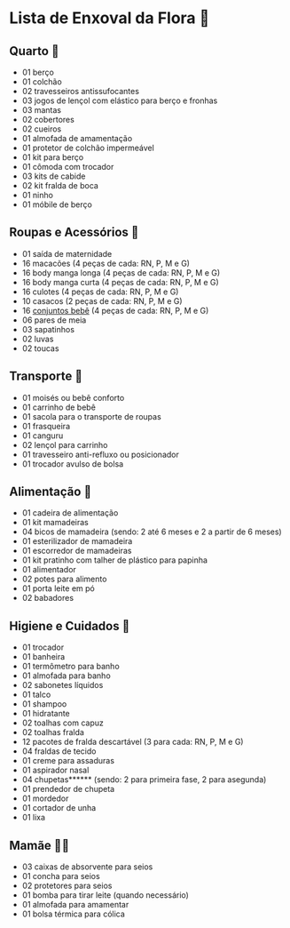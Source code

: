# Lista de Enxoval da Flora :cherry_blossom:

## 	Quarto :sleeping_bed:

- 01 berço
- 01 colchão
- 02 travesseiros antissufocantes
- 03 jogos de lençol com elástico para berço e fronhas
- 03 mantas
- 02 cobertores
- 02 cueiros
- 01 almofada de amamentação
- 01 protetor de colchão impermeável
- 01 kit para berço
- 01 cômoda com trocador
- 03 kits de cabide
- 02 kit fralda de boca
- 01 ninho
- 01 móbile de berço

## Roupas e Acessórios :shirt:

- 01 saída de maternidade
- 16 macacões (4 peças de cada: RN, P, M e G)
- 16 body manga longa (4 peças de cada: RN, P, M e G)
- 16 body manga curta (4 peças de cada: RN, P, M e G)
- 16 culotes (4 peças de cada: RN, P, M e G)
- 10 casacos (2 peças de cada: RN, P, M e G)
- 16 [conjuntos bebê](https://www.rosaazulkids.com.br/roupa-de-bebe) (4 peças de cada: RN, P, M e G)
- 06 pares de meia
- 03 sapatinhos
- 02 luvas 
- 02 toucas

## Transporte :car:

- 01 moisés ou bebê conforto
- 01 carrinho de bebê 
- 01 sacola para o transporte de roupas
- 01 frasqueira
- 01 canguru
- 02 lençol para carrinho
- 01 travesseiro anti-refluxo ou posicionador
- 01 trocador avulso de bolsa

## Alimentação :tomato:

- 01 cadeira de alimentação
- 01 kit mamadeiras
- 04 bicos de mamadeira (sendo: 2 até 6 meses e 2 a partir de 6 meses)
- 01 esterilizador de mamadeira
- 01 escorredor de mamadeiras
- 01 kit pratinho com talher de plástico para papinha
- 01 alimentador 
- 02 potes para alimento
- 01 porta leite em pó
- 02 babadores

## Higiene e Cuidados :bath:

- 01 trocador
- 01 banheira
- 01 termômetro para banho
- 01 almofada para banho
- 02 sabonetes líquidos
- 01 talco
- 01 shampoo
- 01 hidratante
- 02 toalhas com capuz
- 02 toalhas fralda
- 12 pacotes de fralda descartável (3 para cada: RN, P, M e G)
- 04 fraldas de tecido
- 01 creme para assaduras
- 01 aspirador nasal
- 04 chupetas***\*** (sendo: 2 para primeira fase, 2 para asegunda)
- 01 prendedor de chupeta
- 01 mordedor
- 01 cortador de unha
- 01 lixa

## Mamãe :blonde_woman:

- 03 caixas de absorvente para seios
- 01 concha para seios
- 02 protetores para seios
- 01 bomba para tirar leite (quando necessário)
- 01 almofada para amamentar
- 01 bolsa térmica para cólica



